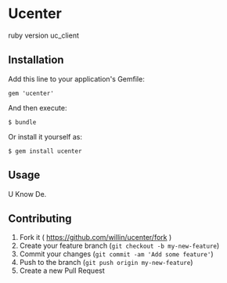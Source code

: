 # Ucenter

ruby version uc_client

## Installation

Add this line to your application's Gemfile:

    gem 'ucenter'

And then execute:

    $ bundle

Or install it yourself as:

    $ gem install ucenter

## Usage

U Know De.

## Contributing

1. Fork it ( https://github.com/willin/ucenter/fork )
2. Create your feature branch (`git checkout -b my-new-feature`)
3. Commit your changes (`git commit -am 'Add some feature'`)
4. Push to the branch (`git push origin my-new-feature`)
5. Create a new Pull Request
